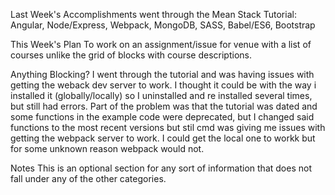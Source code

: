 Last Week's Accomplishments went through the Mean Stack Tutorial: Angular, Node/Express, Webpack, MongoDB, SASS, Babel/ES6, Bootstrap 

This Week's Plan To work on an assignment/issue for venue with a list of courses unlike the grid of blocks with course descriptions.  

Anything Blocking? I went through the tutorial and was having issues with getting the weback dev server to work. I thought it could be with the way i installed it (globally/locally) so I uninstalled and re installed several times, but still had errors. Part of the problem was that the tutorial was dated and some functions in the example code were deprecated, but I changed said functions to the most recent versions but stil cmd was giving me issues with getting the webpack server to work. I could get the local one to workk but for some unknown reason webpack would not.

Notes This is an optional section for any sort of information that does not fall under any of the other categories.

